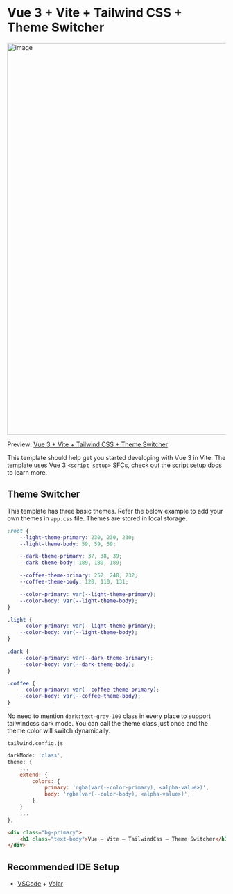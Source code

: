 # Vue 3 + Vite + Tailwind CSS + Theme Switcher

[<img width="904" alt="image" src="https://github.com/SujithJr/vue3-vite-tailwind-starter/assets/29048470/d3388890-ff2b-499e-9134-03aebc196f4c">](https://vue3-vite-tailwind-theme-switcher.netlify.app/)

Preview: [Vue 3 + Vite + Tailwind CSS + Theme Switcher](https://vue3-vite-tailwind-theme-switcher.netlify.app/)

This template should help get you started developing with Vue 3 in Vite. The template uses Vue 3 `<script setup>` SFCs, check out the [script setup docs](https://vuejs.org/api/sfc-script-setup.html#sfc-script-setup) to learn more.

## Theme Switcher
This template has three basic themes. Refer the below example to add your own themes in `app.css` file.
Themes are stored in local storage.
```css
:root {
    --light-theme-primary: 230, 230, 230;
    --light-theme-body: 59, 59, 59;

    --dark-theme-primary: 37, 38, 39;
    --dark-theme-body: 189, 189, 189;

    --coffee-theme-primary: 252, 248, 232;
    --coffee-theme-body: 120, 110, 131;

    --color-primary: var(--light-theme-primary);
    --color-body: var(--light-theme-body);
}

.light {
    --color-primary: var(--light-theme-primary);
    --color-body: var(--light-theme-body);
}

.dark {
    --color-primary: var(--dark-theme-primary);
    --color-body: var(--dark-theme-body);
}

.coffee {
    --color-primary: var(--coffee-theme-primary);
    --color-body: var(--coffee-theme-body);
}
```

No need to mention `dark:text-gray-100` class in every place to support tailwindcss dark mode. You can call the theme class just once and the theme color will switch dynamically.

`tailwind.config.js`
```js
darkMode: 'class',
theme: {
    ...
    extend: {
        colors: {
            primary: 'rgba(var(--color-primary), <alpha-value>)',
            body: 'rgba(var(--color-body), <alpha-value>)',
        }
    }
    ...
},
```

```html
<div class="bg-primary">
    <h1 class="text-body">Vue — Vite — TailwindCss — Theme Switcher</h1>
</div>
```

## Recommended IDE Setup

- [VSCode](https://code.visualstudio.com/) + [Volar](https://marketplace.visualstudio.com/items?itemName=johnsoncodehk.volar)
